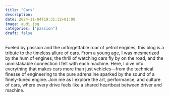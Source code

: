 ```yaml
---
title: "Cars"
description: 
date: 2024-11-04T19:31:32+01:00
image: audi.jpg
categories: ["passion"]
draft: false
---
```


Fueled by passion and the unforgettable roar of petrol engines, this blog is a tribute to the timeless allure of cars. From a young age, I was mesmerized by the hum of engines, the thrill of watching cars fly by on the road, and the unmistakable connection I felt with each machine. Here, I dive into everything that makes cars more than just vehicles—from the technical finesse of engineering to the pure adrenaline sparked by the sound of a finely-tuned engine. Join me as I explore the art, performance, and culture of cars, where every drive feels like a shared heartbeat between driver and machine.